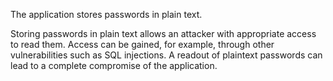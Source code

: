 The application stores passwords in plain text.

Storing passwords in plain text allows an attacker with appropriate access to read them.
Access can be gained, for example, through other vulnerabilities such as SQL injections.
A readout of plaintext passwords can lead to a complete compromise of the application.